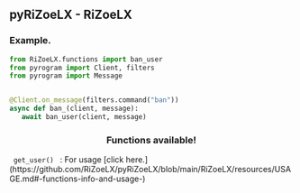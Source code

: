 <h2> pyRiZoeLX - RiZoeLX </h2>

<h3> Example. </h3>

``` python
from RiZoeLX.functions import ban_user
from pyrogram import Client, filters 
from pyrogram import Message


@Client.on_message(filters.command("ban"))
async def ban_(client, message):
   await ban_user(client, message)
```

<h3 align="center"> Functions available! </h3>
<code> get_user() </code> : For usage [click here.](https://github.com/RiZoeLX/pyRiZoeLX/blob/main/RiZoeLX/resources/USAGE.md#-functions-info-and-usage-)
